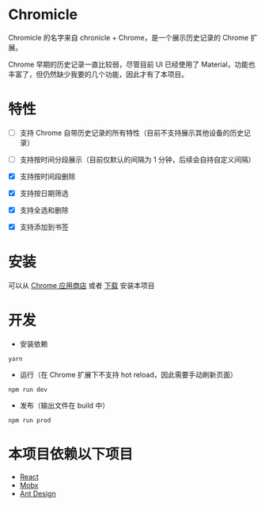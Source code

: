 # Chromicle
Chromicle 的名字来自 chronicle + Chrome，是一个展示历史记录的 Chrome 扩展。

Chrome 早期的历史记录一直比较弱，尽管目前 UI 已经使用了 Material，功能也丰富了，但仍然缺少我要的几个功能，因此才有了本项目。

# 特性
- [ ]  支持 Chrome 自带历史记录的所有特性（目前不支持展示其他设备的历史记录）
- [ ]  支持按时间分段展示（目前仅默认的间隔为 1 分钟，后续会自持自定义间隔）
- [x]  支持按时间段删除
- [x]  支持按日期筛选
- [x]  支持全选和删除
- [x]  支持添加到书签


# 安装

可以从 [Chrome 应用商店](https://chrome.google.com/webstore/detail/chromicle/ljblncheanainapijcjkljcbcjjmnnag?hl=zh-CN) 或者 [下载](https://airycanon.me/static/chromicle.crx) 安装本项目

# 开发

* 安装依赖
```
yarn
```
* 运行（在 Chrome 扩展下不支持 hot reload，因此需要手动刷新页面）
```
npm run dev
```
* 发布（输出文件在 build 中）
```
npm run prod
```

# 本项目依赖以下项目

* [React](https://github.com/facebook/react)
* [Mobx](https://github.com/mobxjs/mobx-react)
* [Ant Design](https://github.com/ant-design/ant-design)


